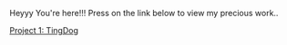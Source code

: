 Heyyy You're here!!!
Press on the link below to view my precious work..

[Project 1: TingDog](https://github.com/dadogit-uni/Live-Web-projects/qr-code-component-main/index.html)
